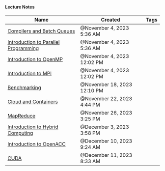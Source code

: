 #### Lecture Notes

| Name                                                                                                                                                                                                                                          | Created                     | Tags |
|-----------------------------------------------------------------------------------------------------------------------------------------------------------------------------------------------------------------------------------------------|-----------------------------|------|
| [Compilers and Batch Queues](Compilers%20and%20Batch%20Queues.md)                     | @November 4, 2023 5:36 AM   |      |
| [Introduction to Parallel Programming](Introduction%20to%20Parallel%20Programming%202e17062638cc48b18f60a94cbf6239f5.md) | @November 4, 2023 5:36 AM   |      |
| [Introduction to OpenMP](Introduction%20to%20OpenMP.md)                               | @November 4, 2023 12:02 PM  |      |
| [Introduction to MPI](Introduction%20to%20MPI.md)                                     | @November 4, 2023 12:02 PM  |      |
| [Benchmarking](Benchmarking.md)                                                       | @November 18, 2023 12:10 PM |      |
| [Cloud and Containers](Cloud%20and%20Containers.md)                                   | @November 22, 2023 4:44 PM  |      |
| [MapReduce](MapReduce.md)                                                             | @November 26, 2023 3:25 PM  |      |
| [Introduction to Hybrid Computing](Introduction%20to%20Hybrid%20Computing.md)         | @December 3, 2023 3:58 PM   |      |
| [Introduction to OpenACC](Introduction%20to%20OpenACC.md)                             | @December 10, 2023 9:24 AM  |      |
| [CUDA](CUDA.md)                                                                       | @December 11, 2023 8:33 AM  |      |

  
  
